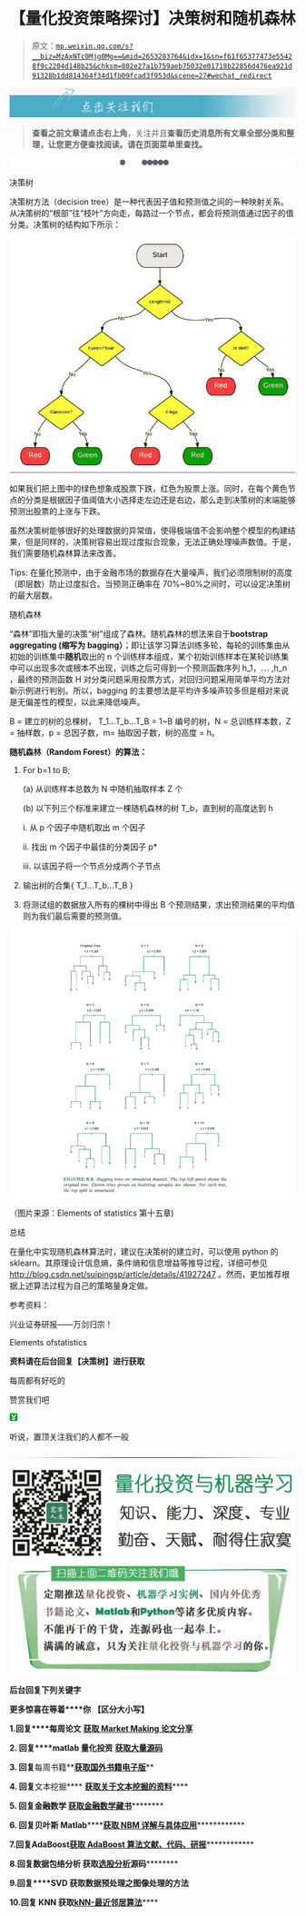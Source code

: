 # 【量化投资策略探讨】决策树和随机森林

> 原文：[`mp.weixin.qq.com/s?__biz=MzAxNTc0Mjg0Mg==&mid=2653283764&idx=1&sn=f61f65377473e55428f9c2204d148b25&chksm=802e27a1b759aeb75032e01718b22856d476ea921d91328b1dd814364f34d1fb09fcad3f953d&scene=27#wechat_redirect`](http://mp.weixin.qq.com/s?__biz=MzAxNTc0Mjg0Mg==&mid=2653283764&idx=1&sn=f61f65377473e55428f9c2204d148b25&chksm=802e27a1b759aeb75032e01718b22856d476ea921d91328b1dd814364f34d1fb09fcad3f953d&scene=27#wechat_redirect)

![](img/978a5a8ff0be951719e46b0c239e7e60.png)

> ********查看之前文章请点击右上角********，关注并且******查看历史消息**************所有文章全部分类和整理，让您更方便查找阅读。请在页面菜单里查找。********

![](img/470603f6bfbaf1ae5ca6d867ef4333fa.png)

决策树

决策树方法（decision tree）是一种代表因子值和预测值之间的一种映射关系。从决策树的“根部”往“枝叶”方向走，每路过一个节点，都会将预测值通过因子的值分类。决策树的结构如下所示：

![](img/6e0f04b934844e206a4898839a86bda9.png)

如果我们把上图中的绿色想象成股票下跌，红色为股票上涨。同时，在每个黄色节点的分类是根据因子值阈值大小选择走左边还是右边，那么走到决策树的末端能够预测出股票的上涨与下跌。

虽然决策树能够很好的处理数据的异常值，使得极端值不会影响整个模型的构建结果，但是同样的，决策树容易出现过度拟合现象，无法正确处理噪声数值。于是，我们需要随机森林算法来改善。

Tips: 在量化预测中，由于金融市场的数据存在大量噪声，我们必须限制树的高度（即层数）防止过度拟合。当预测正确率在 70%~80%之间时，可以设定决策树的最大层数。

随机森林

“森林”即指大量的决策“树”组成了森林。随机森林的想法来自于**bootstrap aggregating (缩写为 bagging）**；即让该学习算法训练多轮，每轮的训练集由从初始的训练集中**随机**取出的 n 个训练样本组成，某个初始训练样本在某轮训练集中可以出现多次或根本不出现，训练之后可得到一个预测函数序列 h_1，⋯ ,h_n ，最终的预测函数 H 对分类问题采用投票方式，对回归问题采用简单平均方法对新示例进行判别。所以，bagging 的主要想法是平均许多噪声较多但是相对来说是无偏差性的模型，以此来降低噪声。

B = 建立的树的总棵树， T_1...T_b...T_B = 1~B 编号的树，N = 总训练样本数，Z = 抽样数，p = 总因子数，m= 抽取因子数，树的高度 = h。

**随机森林（Random Forest）的算法：**

1.  For b=1 to B;

    (a) 从训练样本总数为 N 中随机抽取样本 Z 个

    (b) 以下列三个标准来建立一棵随机森林的树 T_b，直到树的高度达到 h

    i. 从 p 个因子中随机取出 m 个因子

    ii. 找出 m 个因子中最佳的分类因子 p*

    iii. 以该因子将一个节点分成两个子节点

2.  输出树的合集{ T_1...T_b...T_B }

3.  将测试组的数据放入所有的棵树中得出 B 个预测结果，求出预测结果的平均值则为我们最后需要的预测值。

![](img/91a692e27318120dedf746febc060f3f.png) 

（图片来源：Elements of statistics 第十五章)

总结

在量化中实现随机森林算法时，建议在决策树的建立时，可以使用 python 的 sklearn。其原理设计信息熵，条件熵和信息增益等推导过程，详细可参见 http://blog.csdn.net/suipingsp/article/details/41927247 。然而，更加推荐根据上述算法过程为自己的策略量身定做。

参考资料：

兴业证券研报——万剑归宗！

Elements ofstatistics

**资料请在后台回复【决策树】进行获取**

每周都有好吃的

赞赏我们吧

![](img/1bf719e07518fb0dcc05a5758abfca0b.png)

听说，置顶关注我们的人都不一般

![](img/74c285b465d1c5684165b6d5f0ebcd06.png)

**![](img/40429cd849aaf6f87544f9c00f4f92ad.png)**

**后台回复下列关键字**

**更多惊喜在等着****你** **【区分大小写】**  

**1.回复****每周论文** [**获取 Market Making 论文分享**](http://mp.weixin.qq.com/s?__biz=MzAxNTc0Mjg0Mg==&mid=2653283381&idx=1&sn=48ec361d5b5a0e86e7749ff100a1f335&scene=21#wechat_redirect)

**2\. 回复****matlab 量化投资** **[**获取大量源码**](http://mp.weixin.qq.com/s?__biz=MzAxNTc0Mjg0Mg==&mid=2653283293&idx=1&sn=7c26d2958d1a463686b2600c69bd9bff&scene=21#wechat_redirect)**

****3\. 回复****每周书籍**[**获取国外书籍电子版**](http://mp.weixin.qq.com/s?__biz=MzAxNTc0Mjg0Mg==&mid=2653283159&idx=1&sn=2b5ff2017cabafc48fd3497ae5efa58c&scene=21#wechat_redirect)**

******4\.** **回复******文本挖掘**** ****[**获取关于文本挖掘的资料**](http://mp.weixin.qq.com/s?__biz=MzAxNTc0Mjg0Mg==&mid=2653283053&idx=1&sn=1d17fbc17545e561be0664af78304a67&scene=21#wechat_redirect)********

************5\. 回复******金融数学**** ****[**获取金融数学藏书**](http://mp.weixin.qq.com/s?__biz=MzAxNTc0Mjg0Mg==&mid=403111936&idx=4&sn=97822bfa300f3d856d6c9acd8dc24914&scene=21#wechat_redirect)**************

**********6\. 回复******贝叶斯 Matlab********[**获取 NBM 详解与具体应用**](http://mp.weixin.qq.com/s?__biz=MzAxNTc0Mjg0Mg==&mid=401834925&idx=1&sn=d56246158c1002b2330a7c26fd401db6&scene=21#wechat_redirect)************

************7.回复****AdaBoost******[获取 AdaBoost 算法文献、代码、研报](http://mp.weixin.qq.com/s?__biz=MzAxNTc0Mjg0Mg==&mid=2653283387&idx=1&sn=d40b3a1ea73e3d85c124b5b1e4f3057b&scene=21#wechat_redirect)**************

**********8.回复****数据包络分析** **获取****[选股分析](http://mp.weixin.qq.com/s?__biz=MzAxNTc0Mjg0Mg==&mid=2653283401&idx=1&sn=fae6d0c0638174bb713952e6af983c54&scene=21#wechat_redirect)源码**********

********9.回复****SVD** **获取数据预处理之图像处理的方法********

********10.回复 KNN 获取****[kNN-最近邻居算法](http://mp.weixin.qq.com/s?__biz=MzAxNTc0Mjg0Mg==&mid=2653283706&idx=1&sn=45ee21fda90a82a4692eb1aff62ec492&scene=21#wechat_redirect)********